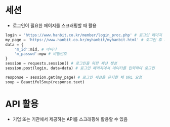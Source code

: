 # 세션
- 로그인이 필요한 페이지를 스크래핑할 때 활용
```python
login = 'https://www.hanbit.co.kr/member/login_proc.php' # 로그인 페이지
my_page = 'https://www.hanbit.co.kr/myhanbit/myhanbit.html' # 로그인 후 마이페이지
data = {
    'm_id':mid, # 아이디
    'm_passwd':mpw # 비밀번호
}
session = requests.session() # 로그인을 위한 세션 생성
session.post(login, data=data) # 로그인 페이지에서 데이터를 입력하여 로그인

response = session.get(my_page) # 로그인 세션을 유지한 채 URL 요청
soup = BeautifulSoup(response.text)
```

# API 활용
- 기업 또는 기관에서 제공하는 API를 스크래핑해 활용할 수 있음